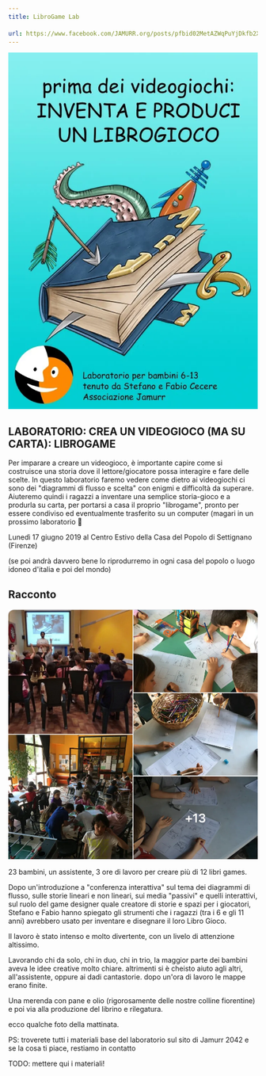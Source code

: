 ```yaml
---
title: LibroGame Lab

url: https://www.facebook.com/JAMURR.org/posts/pfbid02MetAZWqPuYjDkfb2X6o69rKfXpNYbHdrEdUPBtzgDWYC5To12eamezv5HGCGPbgGl
---
```


![](../../assets/img/labs/laboratorio_librogame.webp)

## LABORATORIO: CREA UN VIDEOGIOCO (MA SU CARTA): LIBROGAME
Per imparare a creare un videogioco, è importante capire come si costruisce una storia dove il lettore/giocatore possa interagire e fare delle scelte.
In questo laboratorio faremo vedere come dietro ai videogiochi ci sono dei "diagrammi di flusso e scelta" con enigmi e difficoltà da superare.
Aiuteremo quindi i ragazzi a inventare una semplice storia-gioco e a produrla su carta, per portarsi a casa il proprio "librogame", pronto per essere condiviso ed eventualmente trasferito su un computer (magari in un prossimo laboratorio 🙂

Lunedì 17 giugno 2019 al Centro Estivo della Casa del Popolo di Settignano (Firenze)

(se poi andrà davvero bene lo riprodurremo in ogni casa del popolo o luogo idoneo d'italia e poi del mondo)

## Racconto

![](../../assets/img/labs/laboratorio_librogame_giornata.webp)

23 bambini, un assistente, 3 ore di lavoro per creare più di 12 libri games.

Dopo un'introduzione a "conferenza interattiva" sul tema dei diagrammi di flusso, sulle storie lineari e non lineari, sui media "passivi" e quelli interattivi, sul ruolo del game designer quale creatore di storie e spazi per i giocatori, Stefano e Fabio hanno spiegato gli strumenti che i ragazzi (tra i 6 e gli 11 anni) avrebbero usato per inventare e disegnare il loro Libro Gioco.

Il lavoro è stato intenso e molto divertente, con un livelo di attenzione altissimo.

Lavorando chi da solo, chi in duo, chi in trio, la maggior parte dei bambini aveva le idee creative molto chiare. altrimenti si è cheisto aiuto agli altri, all'assistente, oppure ai dadi cantastorie.
dopo un'ora di lavoro le mappe erano finite.

Una merenda con pane e olio (rigorosamente delle nostre colline fiorentine) e poi via alla produzione del librino e rilegatura.

ecco qualche foto della mattinata.

PS: troverete tutti i materiali base del laboratorio sul sito di Jamurr 2042 e se la cosa ti piace, restiamo in contatto

TODO: mettere qui i materiali!
